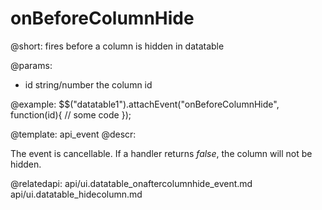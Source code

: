 onBeforeColumnHide
=============

@short:
	fires before a column is hidden in datatable

@params:

- id		string/number		the column id

@example:
$$("datatable1").attachEvent("onBeforeColumnHide", function(id){
	// some code 
});

@template:	api_event
@descr:

The event is cancellable. If a handler returns *false*, the column will not be hidden. 

@relatedapi:
api/ui.datatable_onaftercolumnhide_event.md
api/ui.datatable_hidecolumn.md

